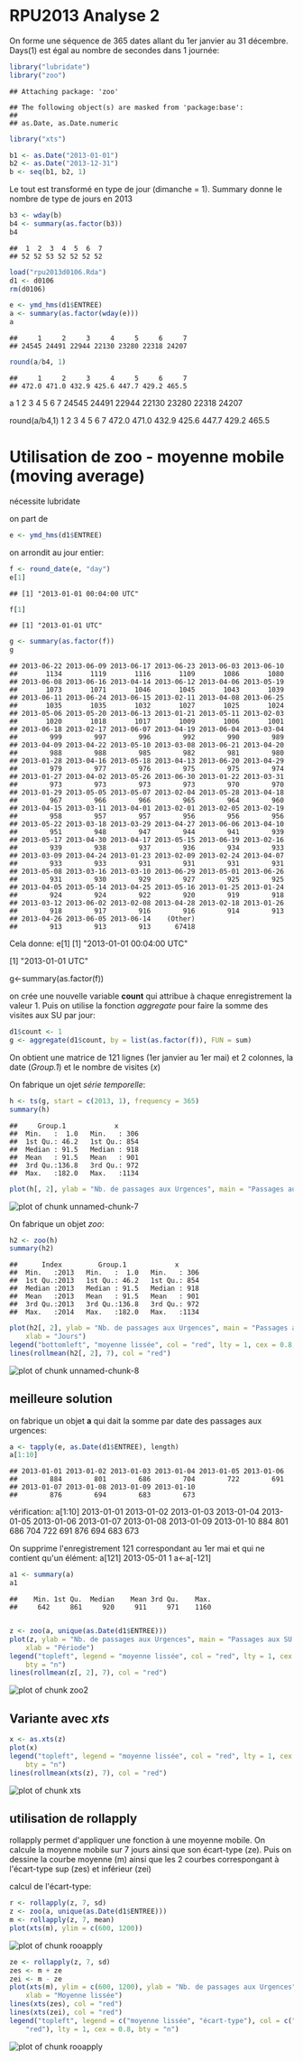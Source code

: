 RPU2013 Analyse 2
========================================================

On forme une séquence de 365 dates allant du 1er janvier au 31 décembre. Days(1) est égal au nombre de secondes dans 1 journée:

```r
library("lubridate")
library("zoo")
```

```
## Attaching package: 'zoo'
```

```
## The following object(s) are masked from 'package:base':
## 
## as.Date, as.Date.numeric
```

```r
library("xts")

b1 <- as.Date("2013-01-01")
b2 <- as.Date("2013-12-31")
b <- seq(b1, b2, 1)
```

Le tout est transformé en type de jour (dimanche = 1). Summary donne le nombre de type de jours en 2013

```r
b3 <- wday(b)
b4 <- summary(as.factor(b3))
b4
```

```
##  1  2  3  4  5  6  7 
## 52 52 53 52 52 52 52
```


```r
load("rpu2013d0106.Rda")
d1 <- d0106
rm(d0106)

e <- ymd_hms(d1$ENTREE)
a <- summary(as.factor(wday(e)))
a
```

```
##     1     2     3     4     5     6     7 
## 24545 24491 22944 22130 23280 22318 24207
```

```r
round(a/b4, 1)
```

```
##     1     2     3     4     5     6     7 
## 472.0 471.0 432.9 425.6 447.7 429.2 465.5
```

 a
1     2     3     4     5     6     7 
24545 24491 22944 22130 23280 22318 24207 

round(a/b4,1)
1     2     3     4     5     6     7 
472.0 471.0 432.9 425.6 447.7 429.2 465.5

Utilisation de zoo - moyenne mobile (moving average)
====================================================
nécessite lubridate

on part de 

```r
e <- ymd_hms(d1$ENTREE)
```


on arrondit au jour entier:  

```r
f <- round_date(e, "day")
e[1]
```

```
## [1] "2013-01-01 00:04:00 UTC"
```

```r
f[1]
```

```
## [1] "2013-01-01 UTC"
```

```r
g <- summary(as.factor(f))
g
```

```
## 2013-06-22 2013-06-09 2013-06-17 2013-06-23 2013-06-03 2013-06-10 
##       1134       1119       1116       1109       1086       1080 
## 2013-06-08 2013-06-16 2013-04-14 2013-06-12 2013-04-06 2013-05-19 
##       1073       1071       1046       1045       1043       1039 
## 2013-06-11 2013-06-24 2013-06-15 2013-02-11 2013-04-08 2013-06-25 
##       1035       1035       1032       1027       1025       1024 
## 2013-05-06 2013-05-20 2013-06-13 2013-01-21 2013-05-11 2013-02-03 
##       1020       1018       1017       1009       1006       1001 
## 2013-06-18 2013-02-17 2013-06-07 2013-04-19 2013-06-04 2013-03-04 
##        999        997        996        992        990        989 
## 2013-04-09 2013-04-22 2013-05-10 2013-03-08 2013-06-21 2013-04-20 
##        988        988        985        982        981        980 
## 2013-01-28 2013-04-16 2013-05-18 2013-04-13 2013-06-20 2013-04-29 
##        979        977        976        975        975        974 
## 2013-01-27 2013-04-02 2013-05-26 2013-06-30 2013-01-22 2013-03-31 
##        973        973        973        973        970        970 
## 2013-01-29 2013-05-05 2013-05-07 2013-02-04 2013-05-28 2013-04-18 
##        967        966        966        965        964        960 
## 2013-04-15 2013-03-11 2013-04-01 2013-02-01 2013-02-05 2013-02-19 
##        958        957        957        956        956        956 
## 2013-05-22 2013-03-18 2013-03-29 2013-04-27 2013-06-06 2013-04-10 
##        951        948        947        944        941        939 
## 2013-05-17 2013-04-30 2013-04-17 2013-05-15 2013-06-19 2013-02-16 
##        939        938        937        936        934        933 
## 2013-03-09 2013-04-24 2013-01-23 2013-02-09 2013-02-24 2013-04-07 
##        933        933        931        931        931        931 
## 2013-05-08 2013-03-16 2013-03-10 2013-06-29 2013-05-01 2013-06-26 
##        931        930        929        927        925        925 
## 2013-04-05 2013-05-14 2013-04-25 2013-05-16 2013-01-25 2013-01-24 
##        924        924        922        920        919        918 
## 2013-03-12 2013-06-02 2013-02-08 2013-04-28 2013-02-18 2013-01-26 
##        918        917        916        916        914        913 
## 2013-04-26 2013-06-05 2013-06-14    (Other) 
##        913        913        913      67418
```


Cela donne:
e[1]
[1] "2013-01-01 00:04:00 UTC"

[1] "2013-01-01 UTC"

 g<-summary(as.factor(f))
 
 on crée une nouvelle variable **count** qui attribue à chaque enregistrement la valeur 1. Puis on utilise la fonction *aggregate* pour faire la somme des visites aux SU par jour:
 
 ```r
 d1$count <- 1
 g <- aggregate(d1$count, by = list(as.factor(f)), FUN = sum)
 ```

 
 On obtient une matrice de 121 lignes (1er janvier au 1er mai) et 2 colonnes, la date (*Group.1*) et le nombre de visites (*x*)
 
 On fabrique un ojet *série temporelle*:
 
 ```r
 h <- ts(g, start = c(2013, 1), frequency = 365)
 summary(h)
 ```
 
 ```
 ##     Group.1            x       
 ##  Min.   :  1.0   Min.   : 306  
 ##  1st Qu.: 46.2   1st Qu.: 854  
 ##  Median : 91.5   Median : 918  
 ##  Mean   : 91.5   Mean   : 901  
 ##  3rd Qu.:136.8   3rd Qu.: 972  
 ##  Max.   :182.0   Max.   :1134
 ```
 
 ```r
 plot(h[, 2], ylab = "Nb. de passages aux Urgences", main = "Passages aux SU en 2013")
 ```
 
 ![plot of chunk unnamed-chunk-7](figure/unnamed-chunk-7.png) 

  
 On fabrique un objet *zoo*:
 
 ```r
 h2 <- zoo(h)
 summary(h2)
 ```
 
 ```
 ##      Index         Group.1            x       
 ##  Min.   :2013   Min.   :  1.0   Min.   : 306  
 ##  1st Qu.:2013   1st Qu.: 46.2   1st Qu.: 854  
 ##  Median :2013   Median : 91.5   Median : 918  
 ##  Mean   :2013   Mean   : 91.5   Mean   : 901  
 ##  3rd Qu.:2013   3rd Qu.:136.8   3rd Qu.: 972  
 ##  Max.   :2014   Max.   :182.0   Max.   :1134
 ```
 
 ```r
 plot(h2[, 2], ylab = "Nb. de passages aux Urgences", main = "Passages aux SU en 2013", 
     xlab = "Jours")
 legend("bottomleft", "moyenne lissée", col = "red", lty = 1, cex = 0.8, bty = "n")
 lines(rollmean(h2[, 2], 7), col = "red")
 ```
 
 ![plot of chunk unnamed-chunk-8](figure/unnamed-chunk-8.png) 

 
  meilleure solution
  ------------------
  on fabrique un objet **a** qui dait la somme par date des passages aux urgences:
  
  ```r
  a <- tapply(e, as.Date(d1$ENTREE), length)
  a[1:10]
  ```
  
  ```
  ## 2013-01-01 2013-01-02 2013-01-03 2013-01-04 2013-01-05 2013-01-06 
  ##        884        801        686        704        722        691 
  ## 2013-01-07 2013-01-08 2013-01-09 2013-01-10 
  ##        876        694        683        673
  ```

  
  vérification:
  a[1:10]
2013-01-01 2013-01-02 2013-01-03 2013-01-04 2013-01-05 2013-01-06 2013-01-07 2013-01-08 2013-01-09 2013-01-10 
       884        801        686        704        722        691        876        694        683        673 
       
On supprime l'enregistrement 121 correspondant au 1er mai et qui ne contient qu'un élément:
a[121]  2013-05-01 1 
a<-a[-121]



```r
a1 <- summary(a)
a1
```

```
##    Min. 1st Qu.  Median    Mean 3rd Qu.    Max. 
##     642     861     920     911     971    1160
```

```r

z <- zoo(a, unique(as.Date(d1$ENTREE)))
plot(z, ylab = "Nb. de passages aux Urgences", main = "Passages aux SU en 2013", 
    xlab = "Période")
legend("topleft", legend = "moyenne lissée", col = "red", lty = 1, cex = 0.8, 
    bty = "n")
lines(rollmean(z[, 2], 7), col = "red")
```

![plot of chunk zoo2](figure/zoo2.png) 

  
Variante avec *xts*
-------------------

```r
x <- as.xts(z)
plot(x)
legend("topleft", legend = "moyenne lissée", col = "red", lty = 1, cex = 0.8, 
    bty = "n")
lines(rollmean(xts(z), 7), col = "red")
```

![plot of chunk xts](figure/xts.png) 


utilisation de rollapply
------------------------
rollapply permet d'appliquer une fonction à une moyenne mobile. On calcule la moyenne mobile sur 7 jours ainsi que son écart-type (ze). Puis on dessine la courbe moyenne (m) ainsi que les 2 courbes correspongant à l'écart-type sup (zes) et inférieur (zei)

calcul de l'écart-type:

```r
r <- rollapply(z, 7, sd)
z <- zoo(a, unique(as.Date(d1$ENTREE)))
m <- rollapply(z, 7, mean)
plot(xts(m), ylim = c(600, 1200))
```

![plot of chunk rooapply](figure/rooapply1.png) 

```r
ze <- rollapply(z, 7, sd)
zes <- m + ze
zei <- m - ze
plot(xts(m), ylim = c(600, 1200), ylab = "Nb. de passages aux Urgences", main = "Passages aux SU en 2013", 
    xlab = "Moyenne lissée")
lines(xts(zes), col = "red")
lines(xts(zei), col = "red")
legend("topleft", legend = c("moyenne lissée", "écart-type"), col = c("black", 
    "red"), lty = 1, cex = 0.8, bty = "n")
```

![plot of chunk rooapply](figure/rooapply2.png) 

